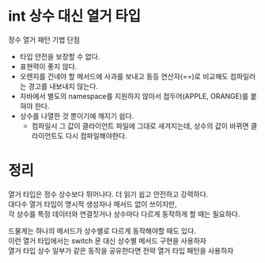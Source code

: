 int 상수 대신 열거 타입
=======================
정수 열거 패턴 기법 단점 

* 타입 안전을 보장할 수 없다. 
* 표현력이 좋지 않다. 
* 오렌지를 건네야 할 메서드에 사과를 보내고 동등 연산자(==)로 비교해도 컴파일러는 경고를 내보내지 않는다. 
* 자바에서 별도의 namespace를 지원하지 않아서 접두어(APPLE, ORANGE)를 붙혀야 한다. 
* 상수를 나열한 것 뿐이기에 깨지기 쉽다.  
    * 컴파일시 그 값이 클라이언트 파일에 그대로 새겨지는데, 상수의 값이 바뀌면 클라이언트도 다시 컴파일해야한다. 
   
# 정리 
열거 타입은 정수 상수보다 뛰어나다. 더 읽기 쉽고 안전하고 강력하다.         
대다수 열거 타입이 명시적 생성자나 메서드 없이 쓰이지만,          
각 상수를 특정 데이터와 연결짓거나 상수마다 다르게 동작하게 할 때는 필요하다.           
    
드물게는 하나의 메서드가 상수별로 다르게 동작해야할 때도 있다.    
이런 열거 타입에서는 switch 문 대신 상수별 메서드 구현을 사용하자     
열거 타입 상수 일부가 같은 동작을 공유한다면 전략 열거 타입 패턴을 사용하자     
